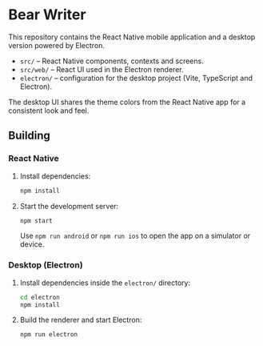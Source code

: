 # Bear Writer

This repository contains the React Native mobile application and a desktop version powered by Electron.

- `src/` – React Native components, contexts and screens.
- `src/web/` – React UI used in the Electron renderer.
- `electron/` – configuration for the desktop project (Vite, TypeScript and Electron).

The desktop UI shares the theme colors from the React Native app for a consistent look and feel.

## Building

### React Native

1. Install dependencies:
   ```bash
   npm install
   ```
2. Start the development server:
   ```bash
   npm start
   ```
   Use `npm run android` or `npm run ios` to open the app on a simulator or device.

### Desktop (Electron)

1. Install dependencies inside the `electron/` directory:
   ```bash
   cd electron
   npm install
   ```
2. Build the renderer and start Electron:
   ```bash
   npm run electron
   ```
